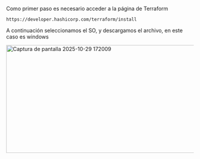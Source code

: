 Como primer paso es necesario acceder a la página de Terraform

```URL de Terraform para descargar
https://developer.hashicorp.com/terraform/install
```
A continuación seleccionamos el SO, y descargamos el archivo, en este caso es windows

<img width="1267" height="291" alt="Captura de pantalla 2025-10-29 172009" src="https://github.com/user-attachments/assets/9a3bf12b-e8e3-41b4-bf2f-b7eaea41c2ce" />

